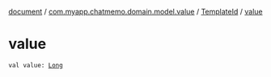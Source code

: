 [document](../../index.md) / [com.myapp.chatmemo.domain.model.value](../index.md) / [TemplateId](index.md) / [value](./value.md)

# value

`val value: `[`Long`](https://kotlinlang.org/api/latest/jvm/stdlib/kotlin/-long/index.html)
